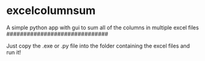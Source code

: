 # excelcolumnsum
A simple python app with gui to sum all of the columns in multiple excel files
##############################

Just copy the .exe or .py file into the folder containing the excel files and run it!
